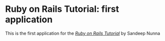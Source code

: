 # Ruby on Rails Tutorial: first application

This is the first application for the
[*Ruby on Rails Tutorial*](http://railstutorial.org/)
by Sandeep Nunna